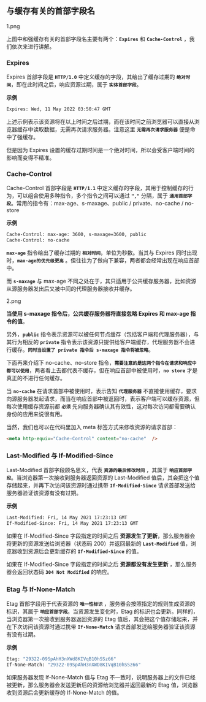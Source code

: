 



## 与缓存有关的首部字段名

1.png

上图中和强缓存有关的首部字段名主要有两个：**`Expires`** 和 **`Cache-Control`** ，我们依次来进行讲解。



### Expires

Expires 首部字段是 **`HTTP/1.0`** 中定义缓存的字段，其给出了缓存过期的 **`绝对时间`**，即在此时间之后，响应资源过期，属于 **`实体首部字段`**。



**示例**

```bash
Expires: Wed, 11 May 2022 03:50:47 GMT
```

上述示例表示该资源将在以上时间之后过期，而在该时间之前浏览器可以直接从浏览器缓存中读取数据，无需再次请求服务器。注意这里 **`无需再次请求服务器`** 便是命中了强缓存。

但是因为 Expires 设置的缓存过期时间是一个绝对时间，所以会受客户端时间的影响而变得不精准。



### Cache-Control

Cache-Control 首部字段是 **`HTTP/1.1`** 中定义缓存的字段，其用于控制缓存的行为，可以组合使用多种指令，多个指令之间可以通过 **`","`** 分隔，属于 **`通用首部字段`**。常用的指令有：max-age、s-maxage、public / private、no-cache / no-store



**示例**

```bash
Cache-Control: max-age: 3600, s-maxage=3600, public
Cache-Control: no-cache
```

**`max-age`** 指令给出了缓存过期的 **`相对时间`**，单位为秒数。当其与 Expires 同时出现时，**`max-age的优先级更高`** 。但往往为了做向下兼容，两者都会经常出现在响应首部中。

而 **`s-maxage`** 与 max-age 不同之处在于，其只适用于公共缓存服务器，比如资源从源服务器发出后又被中间的代理服务器接收并缓存。

2.png

**当使用 s-maxage 指令后，公共缓存服务器将直接忽略 Expires 和 max-age 指令的值**。

另外，**`public`** 指令表示资源可以被任何节点缓存（包括客户端和代理服务器），与其行为相反的 **`private`** 指令表示该资源只提供给客户端缓存，代理服务器不会进行缓存。**`同时当设置了 private 指令后 s-maxage 指令将被忽略`**。

下面再来介绍下 no-cache、no-store 指令，**`需要注意的是这两个指令在请求和响应中都可以使用`**，两者看上去都代表不缓存，但在响应首部中被使用时，**`no store`** 才是真正的不进行任何缓存。

当 **`no-cache`** 在请求首部中被使用时，表示告知 **`代理服务器`** 不直接使用缓存，要求向源服务器发起请求，而当在响应首部中被返回时，表示客户端可以缓存资源，但每次使用缓存资源前都 **`必须`** 先向服务器确认其有效性，这对每次访问都需要确认身份的应用来说很有用。

当然，我们也可以在代码里加入 meta 标签方式来修改资源的请求首部：

```html
<meta http-equiv="Cache-Control" content="no-cache"  />
```





### Last-Modified 与 If-Modified-Since

Last-Modified 首部字段顾名思义，代表 **`资源的最后修改时间`** ，其属于 **`响应首部字段`**。当浏览器第一次接收到服务器返回资源的 Last-Modified 值后，其会把这个值存储起来，并再下次访问该资源时通过携带 **`If-Modified-Since`** 请求首部发送给服务器验证该资源有没有过期。



**示例**

```bash
Last-Modified: Fri, 14 May 2021 17:23:13 GMT
If-Modified-Since: Fri, 14 May 2021 17:23:13 GMT
```

如果在 If-Modified-Since 字段指定的时间之后 **资源发生了更新**，那么服务器会将更新的资源发送给浏览器（状态码 200）并返回最新的 **`Last-Modified`** 值，浏览器收到资源后会更新缓存的 **`If-Modified-Since`** 的值。

如果在 If-Modified-Since 字段指定的时间之后 **资源都没有发生更新** ，那么服务器会返回状态码 **`304 Not Modified`** 的响应。



### Etag 与 If-None-Match

Etag 首部字段用于代表资源的 **`唯一性标识`** ，服务器会按照指定的规则生成资源的标识，其属于 **`响应首部字段`**。当资源发生变化时，Etag 的标识也会更新。同样的，当浏览器第一次接收到服务器返回资源的 Etag 值后，其会把这个值存储起来，并在下次访问该资源时通过携带 **`If-None-Match`** 请求首部发送给服务器验证该资源有没有过期。



**示例**

```bash
Etag: "29322-09SpAhH3nXWd8KIVqB10hSSz66"
If-None-Match: "29322-09SpAhH3nXWD8KIVqB10hSSz66"
```

如果服务器发现 If-None-Match 值与 Etag 不一致时，说明服务器上的文件已经被更新，那么服务器会发送更新后的资源给浏览器并返回最新的 Etag 值，浏览器收到资源后会更新缓存的 If-None-Match 的值。



